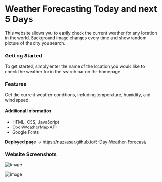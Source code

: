 # Weather Forecasting Today and next 5 Days
This website allows you to easily check the current weather for any location in the world. Background image changes every time and show random picture of the city you search.

### Getting Started
To get started, simply enter the name of the location you would like to check the weather for in the search bar on the homepage.

### Features
Get the current weather conditions, including temperature, humidity, and wind speed.

#### Additional Information
- HTML, CSS, JavaScript
- OpenWeatherMap API
- Google Fonts


**Deployed page** -> https://nazyasar.github.io/5-Day-Weather-Forecast/

### Website Screenshots

![image](https://user-images.githubusercontent.com/55256787/221330577-cd5df5c2-ccf1-41f1-8d6a-5444127b2297.png)

![image](https://user-images.githubusercontent.com/55256787/221330649-78181151-8070-419c-b9c6-3566c1ee063a.png)



